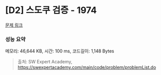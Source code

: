 # [D2] 스도쿠 검증 - 1974 

[문제 링크](https://swexpertacademy.com/main/code/problem/problemDetail.do?contestProbId=AV5Psz16AYEDFAUq) 

### 성능 요약

메모리: 46,644 KB, 시간: 100 ms, 코드길이: 1,148 Bytes



> 출처: SW Expert Academy, https://swexpertacademy.com/main/code/problem/problemList.do